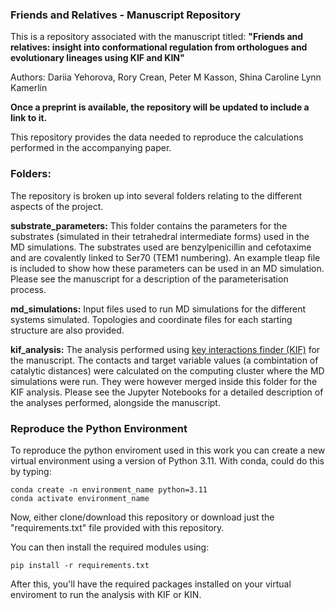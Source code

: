### Friends and Relatives - Manuscript Repository 

This is a repository associated with the manuscript titled: **"Friends and relatives: insight into conformational regulation from orthologues and evolutionary lineages using KIF and KIN"**

Authors: Dariia Yehorova, Rory Crean, Peter M Kasson, Shina Caroline Lynn Kamerlin

**Once a preprint is available, the repository will be updated to include a link to it.**

This repository provides the data needed to reproduce the calculations performed in the accompanying paper.


### Folders: 

The repository is broken up into several folders relating to the different aspects of the project. 

**substrate_parameters:** This folder contains the parameters for the substrates (simulated in their tetrahedral intermediate forms) used in the MD simulations. The substrates used are benzylpenicillin and cefotaxime and are covalently linked to Ser70 (TEM1 numbering). An example tleap file is included to show how these parameters can be used in an MD simulation. Please see the manuscript for a description of the parameterisation process. 

**md_simulations:** Input files used to run MD simulations for the different systems simulated. Topologies and coordinate files for each starting structure are also provided. 

**kif_analysis:** The analysis performed using [key interactions finder (KIF)](https://github.com/kamerlinlab/KIF) for the manuscript. The contacts and target variable values (a combintation of catalytic distances) were calculated on the computing cluster where the MD simulations were run. They were however merged inside this folder for the KIF analysis. Please see the Jupyter Notebooks for a detailed description of the analyses performed, alongside the manuscript. 



### Reproduce the Python Environment

To reproduce the python enviroment used in this work you can create a new virtual environment using a version of Python 3.11. With conda, could do this by typing:

``` 
conda create -n environment_name python=3.11
conda activate environment_name
``` 

Now, either clone/download this repository or download just the "requirements.txt" file provided with this repository. 

You can then install the required modules using:

``` 
pip install -r requirements.txt
``` 

After this, you'll have the required packages installed on your virtual enviroment to run the analysis with KIF or KIN. 


